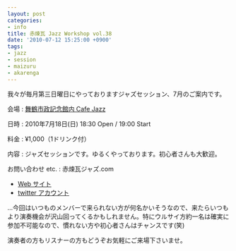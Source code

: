 ```yaml
---
layout: post
categories:
- info
title: 赤煉瓦 Jazz Workshop vol.38
date: '2010-07-12 15:25:00 +0900'
tags:
- jazz
- session
- maizuru
- akarenga
---
```

我々が毎月第三日曜日にやっておりますジャズセッション、7月のご案内です。

会場
: [舞鶴市政記念館内 Cafe Jazz][1]

日時
: 2010年7月18日(日) 18:30 Open / 19:00 Start

料金
: ¥1,000（1ドリンク付）

内容
: ジャズセッションです。ゆるくやっております。初心者さんも大歓迎。

お問い合わせ etc.
: 赤煉瓦ジャズ.com
  
  * [Web サイト][2]
  * [twitter アカウント][3]

…今回はいつものメンバーで来られない方が何名かいそうなので、来たらいつもより演奏機会が沢山回ってくるかもしれません。特にウルサイ方約一名は確実に参加不可能なので、慣れない方や初心者さんはチャンスです(笑)

演奏者の方もリスナーの方もどうぞお気軽にご来場下さいませ。



[1]: http://www.eonet.ne.jp/~jazznana/index.html "Cafe Jazz TOP"
[2]: http://www.akarengajazz.com/ "赤煉瓦ジャズ"
[3]: http://twitter.com/akarengajazz "赤煉瓦ジャズ (akarengajazz) on Twitter"
